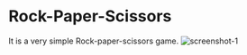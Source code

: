 # Rock-Paper-Scissors
It is a very simple Rock-paper-scissors game.
![screenshot-1](https://user-images.githubusercontent.com/84345598/122672586-dff6a300-d1e9-11eb-951d-9243128ab082.png)
